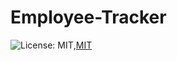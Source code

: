 # Employee-Tracker

![License: MIT](https://img.shields.io/badge/License-MIT-yellow.svg),[MIT](https://img.shields.io/badge/MIT-License-green)